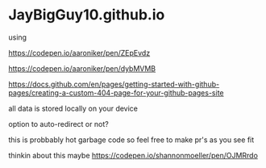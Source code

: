 # JayBigGuy10.github.io

using 

https://codepen.io/aaroniker/pen/ZEpEvdz

https://codepen.io/aaroniker/pen/dybMVMB

https://docs.github.com/en/pages/getting-started-with-github-pages/creating-a-custom-404-page-for-your-github-pages-site

all data is stored locally on your device

option to auto-redirect or not?

this is probbably hot garbage code so feel free to make pr's as you see fit

thinkin about this maybe
https://codepen.io/shannonmoeller/pen/OJMRrdo
